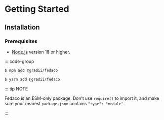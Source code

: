 
# Getting Started

## Installation

### Prerequisites

- [Node.js](https://nodejs.org/) version 18 or higher.

::: code-group

```sh [npm]
$ npm add @gradii/fedaco
```

```sh [yarn]
$ yarn add @gradii/fedaco
```

::: tip NOTE

Fedaco is an ESM-only package. Don't use `require()` to import it, and make sure your nearest `package.json` contains `"type": "module"`.

:::
